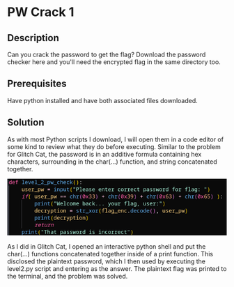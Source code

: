 # PW Crack 1

## Description

Can you crack the password to get the flag? 
Download the password checker here and you'll need the 
encrypted flag in the same directory too.

## Prerequisites

Have python installed and have both associated files downloaded.

## Solution

As with most Python scripts I download, I will open them in a code editor of some kind to review what they do before executing. Similar to the problem for Glitch Cat, the password is in an additive formula containing hex characters, surrounding in the char(...) function, and string concatenated together.

![PW Crack 2 Function](../images/pw-crack-2-function.png)

As I did in Glitch Cat, I opened an interactive python shell and put the char(...) functions concatenated together inside of a print function. This disclosed the plaintext password, which I then used by executing the level2.py script and entering as the answer. The plaintext flag was printed to the terminal, and the problem was solved.